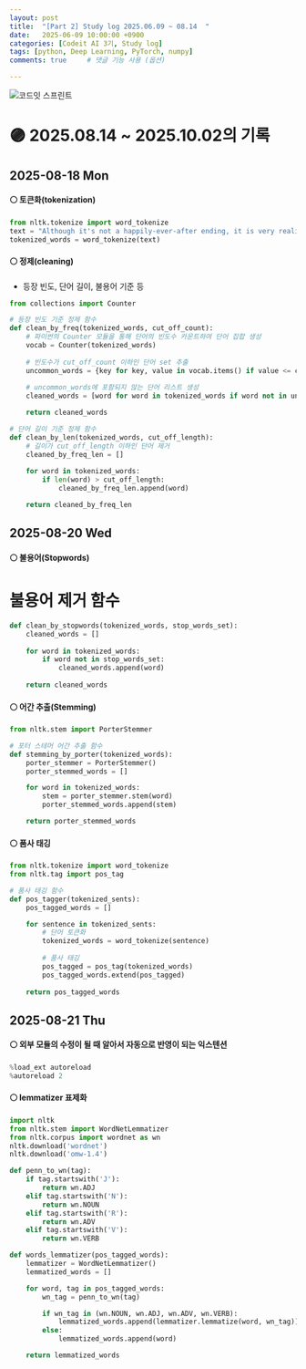 ```yaml
---
layout: post
title:  "[Part 2] Study log 2025.06.09 ~ 08.14  "
date:   2025-06-09 10:00:00 +0900
categories: [Codeit AI 3기, Study log]
tags: [python, Deep Learning, PyTorch, numpy]
comments: true     # 댓글 기능 사용 (옵션)

---
```




![코드잇 스프린트](https://img1.daumcdn.net/thumb/R750x0/?scode=mtistory2&fname=https%3A%2F%2Fblog.kakaocdn.net%2Fdn%2F4qgsr%2FbtsFEtondnt%2FXoFKqUvKEaFyQubZZyLIPk%2Fimg.png)

# 🟣 2025.08.14 ~ 2025.10.02의 기록 

## 2025-08-18 Mon
#### ⚪ 토큰화(tokenization)
```py
from nltk.tokenize import word_tokenize
text = "Although it's not a happily-ever-after ending, it is very realistic."
tokenized_words = word_tokenize(text)

```

#### ⚪ 정제(cleaning)
- 등장 빈도, 단어 길이, 불용어 기준 등
```py
from collections import Counter

# 등장 빈도 기준 정제 함수
def clean_by_freq(tokenized_words, cut_off_count):
    # 파이썬의 Counter 모듈을 통해 단어의 빈도수 카운트하여 단어 집합 생성
    vocab = Counter(tokenized_words)
    
    # 빈도수가 cut_off_count 이하인 단어 set 추출
    uncommon_words = {key for key, value in vocab.items() if value <= cut_off_count}
    
    # uncommon_words에 포함되지 않는 단어 리스트 생성
    cleaned_words = [word for word in tokenized_words if word not in uncommon_words]

    return cleaned_words

# 단어 길이 기준 정제 함수
def clean_by_len(tokenized_words, cut_off_length):
    # 길이가 cut_off_length 이하인 단어 제거
    cleaned_by_freq_len = []
    
    for word in tokenized_words:
        if len(word) > cut_off_length:
            cleaned_by_freq_len.append(word)

    return cleaned_by_freq_len
```
## 2025-08-20 Wed
#### ⚪ 불용어(Stopwords)
# 불용어 제거 함수
```py
def clean_by_stopwords(tokenized_words, stop_words_set):
    cleaned_words = []
    
    for word in tokenized_words:
        if word not in stop_words_set:
            cleaned_words.append(word)
            
    return cleaned_words
```

#### ⚪ 어간 추출(Stemming)
```py
from nltk.stem import PorterStemmer

# 포터 스테머 어간 추출 함수
def stemming_by_porter(tokenized_words):
    porter_stemmer = PorterStemmer()
    porter_stemmed_words = []

    for word in tokenized_words:
        stem = porter_stemmer.stem(word)
        porter_stemmed_words.append(stem)

    return porter_stemmed_words
```

#### ⚪ 품사 태깅
```py
from nltk.tokenize import word_tokenize
from nltk.tag import pos_tag

# 품사 태깅 함수
def pos_tagger(tokenized_sents):
    pos_tagged_words = []

    for sentence in tokenized_sents:
        # 단어 토큰화
        tokenized_words = word_tokenize(sentence)
    
        # 품사 태깅
        pos_tagged = pos_tag(tokenized_words)
        pos_tagged_words.extend(pos_tagged)
    
    return pos_tagged_words
```


## 2025-08-21 Thu
#### ⚪ 외부 모듈의 수정이 될 때 알아서 자동으로 반영이 되는 익스텐션 
```py
%load_ext autoreload
%autoreload 2
```

#### ⚪ lemmatizer 표제화
```py
import nltk
from nltk.stem import WordNetLemmatizer
from nltk.corpus import wordnet as wn
nltk.download('wordnet')
nltk.download('omw-1.4')

def penn_to_wn(tag):
    if tag.startswith('J'):
        return wn.ADJ
    elif tag.startswith('N'):
        return wn.NOUN
    elif tag.startswith('R'):
        return wn.ADV
    elif tag.startswith('V'):
        return wn.VERB

def words_lemmatizer(pos_tagged_words):
    lemmatizer = WordNetLemmatizer()
    lemmatized_words = []

    for word, tag in pos_tagged_words:
        wn_tag = penn_to_wn(tag)

        if wn_tag in (wn.NOUN, wn.ADJ, wn.ADV, wn.VERB):
            lemmatized_words.append(lemmatizer.lemmatize(word, wn_tag))
        else:
            lemmatized_words.append(word)

    return lemmatized_words
```